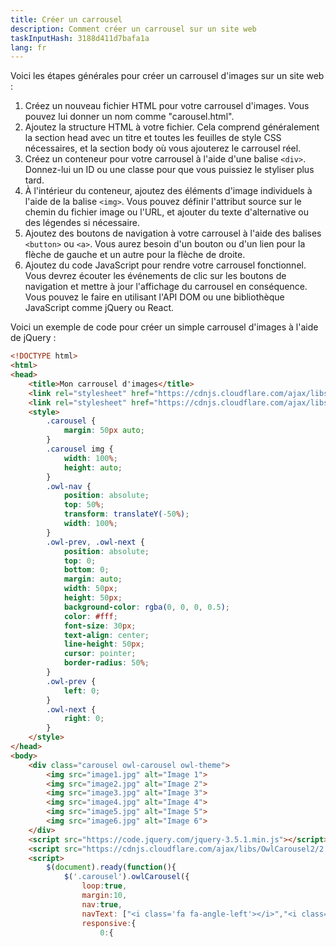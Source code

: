 ```yaml
---
title: Créer un carrousel
description: Comment créer un carrousel sur un site web
taskInputHash: 3188d411d7bafa1a
lang: fr
---
```

Voici les étapes générales pour créer un carrousel d'images sur un site web :
1. Créez un nouveau fichier HTML pour votre carrousel d'images. Vous pouvez lui donner un nom comme "carousel.html".
2. Ajoutez la structure HTML à votre fichier. Cela comprend généralement la section head avec un titre et toutes les feuilles de style CSS nécessaires, et la section body où vous ajouterez le carrousel réel.
3. Créez un conteneur pour votre carrousel à l'aide d'une balise `<div>`. Donnez-lui un ID ou une classe pour que vous puissiez le styliser plus tard.
4. À l'intérieur du conteneur, ajoutez des éléments d'image individuels à l'aide de la balise `<img>`. Vous pouvez définir l'attribut source sur le chemin du fichier image ou l'URL, et ajouter du texte d'alternative ou des légendes si nécessaire.
5. Ajoutez des boutons de navigation à votre carrousel à l'aide des balises `<button>` ou `<a>`. Vous aurez besoin d'un bouton ou d'un lien pour la flèche de gauche et un autre pour la flèche de droite.
6. Ajoutez du code JavaScript pour rendre votre carrousel fonctionnel. Vous devrez écouter les événements de clic sur les boutons de navigation et mettre à jour l'affichage du carrousel en conséquence. Vous pouvez le faire en utilisant l'API DOM ou une bibliothèque JavaScript comme jQuery ou React.

Voici un exemple de code pour créer un simple carrousel d'images à l'aide de jQuery :

```html
<!DOCTYPE html>
<html>
<head>
	<title>Mon carrousel d'images</title>
	<link rel="stylesheet" href="https://cdnjs.cloudflare.com/ajax/libs/OwlCarousel2/2.3.4/assets/owl.carousel.min.css">
	<link rel="stylesheet" href="https://cdnjs.cloudflare.com/ajax/libs/OwlCarousel2/2.3.4/assets/owl.theme.default.min.css">
	<style>
		.carousel {
			margin: 50px auto;
		}
		.carousel img {
			width: 100%;
			height: auto;
		}
		.owl-nav {
			position: absolute;
			top: 50%;
			transform: translateY(-50%);
			width: 100%;
		}
		.owl-prev, .owl-next {
			position: absolute;
			top: 0;
			bottom: 0;
			margin: auto;
			width: 50px;
			height: 50px;
			background-color: rgba(0, 0, 0, 0.5);
			color: #fff;
			font-size: 30px;
			text-align: center;
			line-height: 50px;
			cursor: pointer;
			border-radius: 50%;
		}
		.owl-prev {
			left: 0;
		}
		.owl-next {
			right: 0;
		}
	</style>
</head>
<body>
	<div class="carousel owl-carousel owl-theme">
		<img src="image1.jpg" alt="Image 1">
		<img src="image2.jpg" alt="Image 2">
		<img src="image3.jpg" alt="Image 3">
		<img src="image4.jpg" alt="Image 4">
		<img src="image5.jpg" alt="Image 5">
		<img src="image6.jpg" alt="Image 6">
	</div>
	<script src="https://code.jquery.com/jquery-3.5.1.min.js"></script>
	<script src="https://cdnjs.cloudflare.com/ajax/libs/OwlCarousel2/2.3.4/owl.carousel.min.js"></script>
	<script>
		$(document).ready(function(){
			$('.carousel').owlCarousel({
				loop:true,
				margin:10,
				nav:true,
				navText: ["<i class='fa fa-angle-left'></i>","<i class='fa fa-angle-right'></i>"],
				responsive:{
					0:{ 
```
